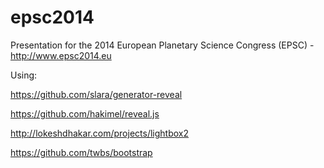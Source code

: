 epsc2014
========

Presentation for the 2014 European Planetary Science Congress (EPSC) - http://www.epsc2014.eu

Using:

https://github.com/slara/generator-reveal

https://github.com/hakimel/reveal.js

http://lokeshdhakar.com/projects/lightbox2

https://github.com/twbs/bootstrap
